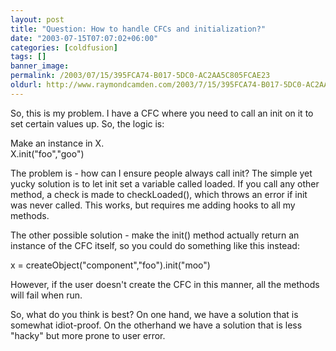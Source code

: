 ```yaml
---
layout: post
title: "Question: How to handle CFCs and initialization?"
date: "2003-07-15T07:07:02+06:00"
categories: [coldfusion]
tags: []
banner_image: 
permalink: /2003/07/15/395FCA74-B017-5DC0-AC2AA5C805FCAE23
oldurl: http://www.raymondcamden.com/2003/7/15/395FCA74-B017-5DC0-AC2AA5C805FCAE23
---
```


So, this is my problem. I have a CFC where you need to call an init on it to set certain values up. So, the logic is:

Make an instance in X.<br>
X.init("foo","goo")

The problem is - how can I ensure people always call init? The simple yet yucky solution is to let init set a variable called loaded. If you call any other method, a check is made to checkLoaded(), which throws an error if init was never called. This works, but requires me adding hooks to all my methods.

The other possible solution - make the init() method actually return an instance of the CFC itself, so you could do something like this instead:

x = createObject("component","foo").init("moo")

However, if the user doesn't create the CFC in this manner, all the methods will fail when run.

So, what do you think is best? On one hand, we have a solution that is somewhat idiot-proof. On the otherhand we have a solution that is less "hacky" but more prone to user error.
